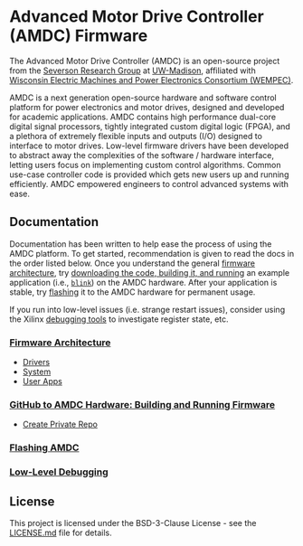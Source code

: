 # Advanced Motor Drive Controller (AMDC) Firmware

The Advanced Motor Drive Controller (AMDC) is an open-source project from the [Severson Research Group](https://severson.wempec.wisc.edu/) at [UW-Madison](http://www.engr.wisc.edu/department/electrical-computer-engineering/), affiliated with [Wisconsin Electric Machines and Power Electronics Consortium (WEMPEC)](https://wempec.wisc.edu/).

AMDC is a next generation open-source hardware and software control platform for power electronics and motor drives, designed and developed for academic applications. AMDC contains high performance dual-core digital signal processors, tightly integrated custom digital logic (FPGA), and a plethora of extremely flexible inputs and outputs (I/O) designed to interface to motor drives. Low-level firmware drivers have been developed to abstract away the complexities of the software / hardware interface, letting users focus on implementing custom control algorithms. Common use-case controller code is provided which gets new users up and running efficiently. AMDC empowered engineers to control advanced systems with ease.

## Documentation

Documentation has been written to help ease the process of using the AMDC platform. To get started, recommendation is given to read the docs in the order listed below. Once you understand the general [firmware architecture](docs/Firmware-Architecture.md), try [downloading the code, building it, and running](docs/Building-and-Running-Firmware.md) an example application (i.e., [`blink`](sdk/bare/usr/blink/)) on the AMDC hardware. After your application is stable, try [flashing](docs/Flashing-AMDC.md) it to the AMDC hardware for permanent usage.

If you run into low-level issues (i.e. strange restart issues), consider using the Xilinx [debugging tools](docs/Low-Level-Debugging.md) to investigate register state, etc.

### [Firmware Architecture](docs/Firmware-Architecture.md)
- [Drivers](docs/Firmware-Arch-Drivers.md)
- [System](docs/Firmware-Arch-System.md)
- [User Apps](docs/Firmware-Arch-UserApps.md)

### [GitHub to AMDC Hardware: Building and Running Firmware](docs/Building-and-Running-Firmware.md)
- [Create Private Repo](docs/Create-Private-Repo.md)

### [Flashing AMDC](docs/Flashing-AMDC.md)

### [Low-Level Debugging](docs/Low-Level-Debugging.md)

## License

This project is licensed under the BSD-3-Clause License - see the [LICENSE.md](LICENSE.md) file for details.
